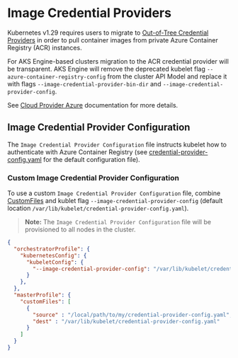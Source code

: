 # Image Credential Providers

Kubernetes v1.29 requires users to migrate to [Out-of-Tree Credential Providers][KEP]
in order to pull container images from private Azure Container Registry (ACR) instances.

For AKS Engine-based clusters migration to the ACR credential provider will be transparent.
AKS Engine will remove the deprecated kubelet flag `--azure-container-registry-config` from the cluster API Model
and replace it with flags `--image-credential-provider-bin-dir` and `--image-credential-provider-config`.

See [Cloud Provider Azure][CPA] documentation for more details.

## Image Credential Provider Configuration

The `Image Credential Provider Configuration` file instructs kubelet how to authenticate with Azure Container Registry
(see [credential-provider-config.yaml][CPC] for the default configuration file).

### Custom Image Credential Provider Configuration

To use a custom `Image Credential Provider Configuration` file, combine [CustomFiles](/examples/customfiles/README.md) 
and kublet flag `--image-credential-provider-config`
(default location `/var/lib/kubelet/credential-provider-config.yaml`).

> **Note:** The `Image Credential Provider Configuration` file will be provisioned to all nodes in the cluster.

```json
{
  "orchestratorProfile": {
    "kubernetesConfig": {
      "kubeletConfig": {
        "--image-credential-provider-config": "/var/lib/kubelet/credential-provider-config.yaml",
      }
    },
  },
  "masterProfile": {
    "customFiles": [
      {
        "source" : "/local/path/to/my/credential-provider-config.yaml",
        "dest" : "/var/lib/kubelet/credential-provider-config.yaml"
      }
    ]
  }
}
```

[KEP]: https://github.com/kubernetes/enhancements/tree/master/keps/sig-cloud-provider/2133-out-of-tree-credential-provider
[CPA]: https://cloud-provider-azure.sigs.k8s.io/topics/credential-provider/
[CPC]: /parts/k8s/cloud-init/artifacts/credential-provider-config.yaml

